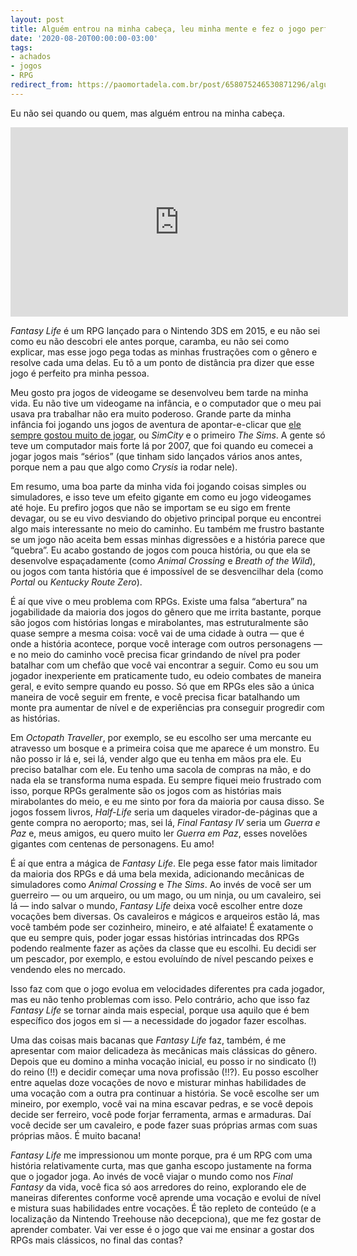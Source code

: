 ```yaml
---
layout: post
title: Alguém entrou na minha cabeça, leu minha mente e fez o jogo perfeito pra mim
date: '2020-08-20T00:00:00-03:00'
tags:
- achados
- jogos
- RPG
redirect_from: https://paomortadela.com.br/post/658075246530871296/algu%C3%A9m-entrou-na-minha-cabe%C3%A7a-leu-minha-mente-e
---
```

Eu não sei quando ou quem, mas alguém entrou na minha cabeça.

<iframe id="youtube_iframe" src="https://www.youtube.com/embed/xQVf_ID-Pjo?feature=oembed&amp;enablejsapi=1&amp;origin=https://safe.txmblr.com&amp;wmode=opaque" allow="accelerometer; autoplay; clipboard-write; encrypted-media; gyroscope; picture-in-picture" allowfullscreen="" width="540" height="303" frameborder="0"></iframe>

_Fantasy Life_ é um RPG lançado para o Nintendo 3DS em 2015, e eu não sei como eu não descobri ele antes porque, caramba, eu não sei como explicar, mas esse jogo pega todas as minhas frustrações com o gênero e resolve cada uma delas. Eu tô a um ponto de distância pra dizer que esse jogo é perfeito pra minha pessoa.

Meu gosto pra jogos de videogame se desenvolveu bem tarde na minha vida. Eu não tive um videogame na infância, e o computador que o meu pai usava pra trabalhar não era muito poderoso. Grande parte da minha infância foi jogando uns jogos de aventura de apontar-e-clicar que [ele sempre gostou muito de jogar](https://paomortadela.com.br/post/658048697915129856/), ou _SimCity_ e o primeiro _The Sims_. A gente só teve um computador mais forte lá por 2007, que foi quando eu comecei a jogar jogos mais “sérios” (que tinham sido lançados vários anos antes, porque nem a pau que algo como _Crysis_ ia rodar nele).

Em resumo, uma boa parte da minha vida foi jogando coisas simples ou simuladores, e isso teve um efeito gigante em como eu jogo videogames até hoje. Eu prefiro jogos que não se importam se eu sigo em frente devagar, ou se eu vivo desviando do objetivo principal porque eu encontrei algo mais interessante no meio do caminho. Eu também me frustro bastante se um jogo não aceita bem essas minhas digressões e a história parece que “quebra”. Eu acabo gostando de jogos com pouca história, ou que ela se desenvolve espaçadamente (como _Animal Crossing_ e _Breath of the Wild_), ou jogos com tanta história que é impossível de se desvencilhar dela (como _Portal_ ou _Kentucky Route Zero_).

É aí que vive o meu problema com RPGs. Existe uma falsa “abertura” na jogabilidade da maioria dos jogos do gênero que me irrita bastante, porque são jogos com histórias longas e mirabolantes, mas estruturalmente são quase sempre a mesma coisa: você vai de uma cidade à outra — que é onde a história acontece, porque você interage com outros personagens — e no meio do caminho você precisa ficar grindando de nível pra poder batalhar com um chefão que você vai encontrar a seguir. Como eu sou um jogador inexperiente em praticamente tudo, eu odeio combates de maneira geral, e evito sempre quando eu posso. Só que em RPGs eles são a única maneira de você seguir em frente, e você precisa ficar batalhando um monte pra aumentar de nível e de experiências pra conseguir progredir com as histórias.

Em _Octopath Traveller_, por exemplo, se eu escolho ser uma mercante eu atravesso um bosque e a primeira coisa que me aparece é um monstro. Eu não posso ir lá e, sei lá, vender algo que eu tenha em mãos pra ele. Eu preciso batalhar com ele. Eu tenho uma sacola de compras na mão, e do nada ela se transforma numa espada. Eu sempre fiquei meio frustrado com isso, porque RPGs geralmente são os jogos com as histórias mais mirabolantes do meio, e eu me sinto por fora da maioria por causa disso. Se jogos fossem livros, _Half-Life_ seria um daqueles virador-de-páginas que a gente compra no aeroporto; mas, sei lá, _Final Fantasy IV_ seria um _Guerra e Paz_ e, meus amigos, eu quero muito ler _Guerra em Paz_, esses novelões gigantes com centenas de personagens. Eu amo!

É aí que entra a mágica de _Fantasy Life_. Ele pega esse fator mais limitador da maioria dos RPGs e dá uma bela mexida, adicionando mecânicas de simuladores como _Animal Crossing_ e _The Sims_. Ao invés de você ser um guerreiro — ou um arqueiro, ou um mago, ou um ninja, ou um cavaleiro, sei lá — indo salvar o mundo, _Fantasy Life_ deixa você escolher entre doze vocações bem diversas. Os cavaleiros e mágicos e arqueiros estão lá, mas você também pode ser cozinheiro, mineiro, e até alfaiate! É exatamente o que eu sempre quis, poder jogar essas histórias intrincadas dos RPGs podendo realmente fazer as ações da classe que eu escolhi. Eu decidi ser um pescador, por exemplo, e estou evoluíndo de nível pescando peixes e vendendo eles no mercado.

Isso faz com que o jogo evolua em velocidades diferentes pra cada jogador, mas eu não tenho problemas com isso. Pelo contrário, acho que isso faz _Fantasy Life_ se tornar ainda mais especial, porque usa aquilo que é bem específico dos jogos em si — a necessidade do jogador fazer escolhas.

Uma das coisas mais bacanas que _Fantasy Life_ faz, também, é me apresentar com maior delicadeza às mecânicas mais clássicas do gênero. Depois que eu domino a minha vocação inicial, eu posso ir no sindicato (!) do reino (!!) e decidir começar uma nova profissão (!!?). Eu posso escolher entre aquelas doze vocações de novo e misturar minhas habilidades de uma vocação com a outra pra continuar a história. Se você escolhe ser um mineiro, por exemplo, você vai na mina escavar pedras, e se você depois decide ser ferreiro, você pode forjar ferramenta, armas e armaduras. Daí você decide ser um cavaleiro, e pode fazer suas próprias armas com suas próprias mãos. É muito bacana!

_Fantasy Life_ me impressionou um monte porque, pra é um RPG com uma história relativamente curta, mas que ganha escopo justamente na forma que o jogador joga. Ao invés de você viajar o mundo como nos _Final Fantasy_ da vida, você fica só aos arredores do reino, explorando ele de maneiras diferentes conforme você aprende uma vocação e evolui de nível e mistura suas habilidades entre vocações. É tão repleto de conteúdo (e a localização da Nintendo Treehouse não decepciona), que me fez gostar de aprender combater. Vai ver esse é o jogo que vai me ensinar a gostar dos RPGs mais clássicos, no final das contas?

